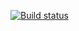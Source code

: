 [![Build status](https://ci.appveyor.com/api/projects/status/f2l7npex19yhbglj?svg=true)](https://ci.appveyor.com/project/SergKsi/ordercarddelivery)
